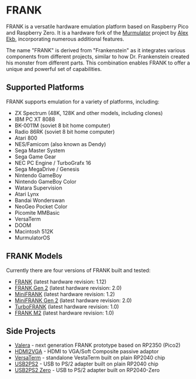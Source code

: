 # FRANK

FRANK is a versatile hardware emulation platform based on Raspberry Pico and Raspberry Zero. It is a hardware fork of the [Murmulator](https://murmulator.ru/) project by [Alex Ekb](https://t.me/Alex_Eburg), incorporating numerous additional features.

The name "FRANK" is derived from "Frankenstein" as it integrates various components from different projects, similar to how Dr. Frankenstein created his monster from different parts. This combination enables FRANK to offer a unique and powerful set of capabilities.

## Supported Platforms

FRANK supports emulation for a variety of platforms, including:

* ZX Spectrum (48K, 128K and other models, including clones)
* IBM PC XT 8088
* BK-0011М (soviet 8 bit home computer)
* Radio 86RK (soviet 8 bit home computer)
* Atari 800
* NES/Famicom (also known as Dendy)
* Sega Master System
* Sega Game Gear
* NEC PC Engine / TurboGrafx 16
* Sega MegaDrive / Genesis
* Nintendo GameBoy
* Nintendo GameBoy Color
* Watara Supervision
* Atari Lynx
* Bandai Wonderswan
* NeoGeo Pocket Color
* Picomite MMBasic
* VersaTerm
* DOOM
* Macintosh 512K
* MurmulatorOS

## FRANK Models

Currently there are four versions of FRANK built and tested:

* [FRANK](./hardware/frank) (latest hardware revision: 1.12)
* [FRANK Gen 2](./hardware/frank_gen2) (latest hardware revision: 2.0)
* [MiniFRANK](./hardware/minifrank) (latest hardware revision: 1.2)
* [MiniFRANK Gen 2](./hardware/minifrank_gen2) (latest hardware revision: 2.0)
* [TurboFRANK](./hardware/turbofrank) (latest hardware revision: 1.0)
* [FRANK M2](./hardware/frank_m2) (latest hardware revision: 1.0)

## Side Projects

* [Valera](./hardware/valera) - next generation FRANK prototype based on RP2350 (Pico2)
* [HDMI2VGA](./hardware/hdmi2vga) - HDMI to VGA/Soft Composite passive adaptor
* [VersaTerm](./hardware/versa) - standalone VestaTerm built on plain RP2040 chip
* [USB2PS2](./hardware/usb2ps2) - USB to PS/2 adapter built on plain RP2040 chip
* [USB2PS2 Zero](./hardware/usb2ps2-zero) - USB to PS/2 adapter built on RP2040-Zero
